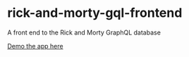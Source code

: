 # rick-and-morty-gql-frontend

A front end to the Rick and Morty GraphQL database

[Demo the app here](https://samueldlay.github.io/rick-and-morty-gql-frontend/)
